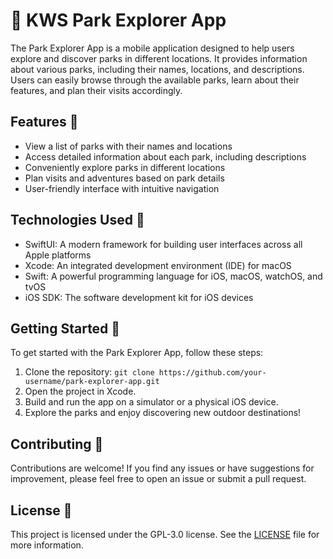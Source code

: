 # 🌳 KWS Park Explorer App

The Park Explorer App is a mobile application designed to help users explore and discover parks in different locations. It provides information about various parks, including their names, locations, and descriptions. Users can easily browse through the available parks, learn about their features, and plan their visits accordingly.

## Features 📱

- View a list of parks with their names and locations
- Access detailed information about each park, including descriptions
- Conveniently explore parks in different locations
- Plan visits and adventures based on park details
- User-friendly interface with intuitive navigation

## Technologies Used 🚀

- SwiftUI: A modern framework for building user interfaces across all Apple platforms
- Xcode: An integrated development environment (IDE) for macOS
- Swift: A powerful programming language for iOS, macOS, watchOS, and tvOS
- iOS SDK: The software development kit for iOS devices

## Getting Started 🚀

To get started with the Park Explorer App, follow these steps:

1. Clone the repository: `git clone https://github.com/your-username/park-explorer-app.git`
2. Open the project in Xcode.
3. Build and run the app on a simulator or a physical iOS device.
4. Explore the parks and enjoy discovering new outdoor destinations!

## Contributing 🤝

Contributions are welcome! If you find any issues or have suggestions for improvement, please feel free to open an issue or submit a pull request.

## License 📄

This project is licensed under the GPL-3.0 license. See the [LICENSE](/LICENSE) file for more information.
